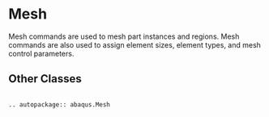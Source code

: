 # Mesh

Mesh commands are used to mesh part instances and regions. Mesh commands are also used to assign element sizes, element types, and mesh control parameters.

## Other Classes

```{eval-rst}

.. autopackage:: abaqus.Mesh
```
